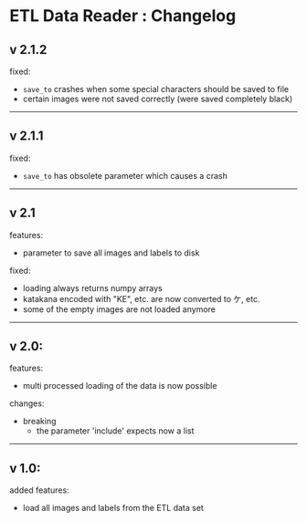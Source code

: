 # ETL Data Reader : Changelog

## v 2.1.2

fixed:
  - `save_to` crashes when some special characters should be saved to file
  - certain images were not saved correctly (were saved completely black) 

------------------------------------------------------------
## v 2.1.1

fixed:
  - `save_to` has obsolete parameter which causes a crash

------------------------------------------------------------
## v 2.1

features:
  - parameter to save all images and labels to disk

fixed:
  - loading always returns numpy arrays
  - katakana encoded with "KE", etc. are now converted to ケ, etc.
  - some of the empty images are not loaded anymore

------------------------------------------------------------
## v 2.0:
features:
- multi processed loading of the data is now possible

changes:
- breaking
  - the parameter 'include' expects now a list 

------------------------------------------------------------
## v 1.0:
added features:
- load all images and labels from the ETL data set